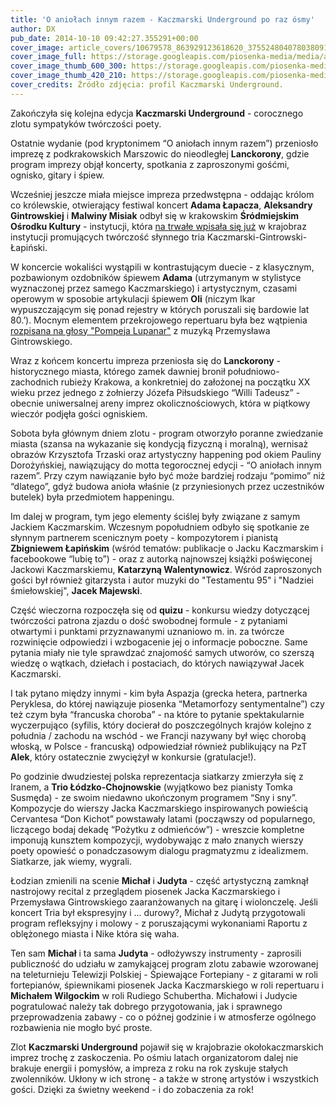 ```yaml
---
title: 'O aniołach innym razem - Kaczmarski Underground po raz ósmy'
author: DX
pub_date: 2014-10-10 09:42:27.355291+00:00
cover_image: article_covers/10679578_863929123618620_375524804078038091_o.jpg
cover_image_full: https://storage.googleapis.com/piosenka-media/media/article_covers/10679578_863929123618620_375524804078038091_o.jpg
cover_image_thumb_600_300: https://storage.googleapis.com/piosenka-media/media/article_covers/10679578_863929123618620_375524804078038091_o.jpg.600x300_q85_crop_upscale.jpg
cover_image_thumb_420_210: https://storage.googleapis.com/piosenka-media/media/article_covers/10679578_863929123618620_375524804078038091_o.jpg.420x210_q85_crop_upscale.jpg
cover_credits: Źródło zdjęcia: profil Kaczmarski Underground.
---
```


Zakończyła się kolejna edycja **Kaczmarski Underground** \- corocznego zlotu sympatyków twórczości poety.

Ostatnie wydanie \(pod kryptonimem “O aniołach innym razem”\) przeniosło imprezę z podkrakowskich Marszowic do nieodległej **Lanckorony**, gdzie program imprezy objął koncerty, spotkania z zaproszonymi gośćmi, ognisko, gitary i śpiew.

Wcześniej jeszcze miała miejsce impreza przedwstępna \- oddając królom co królewskie, otwierający festiwal koncert **Adama Łapacza**, **Aleksandry Gintrowskiej** i **Malwiny Misiak** odbył się w krakowskim **Śródmiejskim Ośrodku Kultury** \- instytucji, która [na trwałe wpisała się już](http://www.piosenkaztekstem.pl/wydarzenia/srodmiejski\-osrodek\-kultury\-krakow/) w krajobraz instytucji promujących twórczość słynnego tria Kaczmarski\-Gintrowski\-Łapiński.

W koncercie wokaliści wystąpili w kontrastującym duecie \- z klasycznym, pozbawionym ozdobników śpiewem **Adama** \(utrzymanym w stylistyce wyznaczonej przez samego Kaczmarskiego\) i artystycznym, czasami operowym w sposobie artykulacji śpiewem **Oli** \(niczym Ikar wypuszczającym się ponad rejestry w których poruszali się bardowie lat 80.’\). Mocnym elementem przekrojowego repertuaru była bez wątpienia [rozpisana na głosy "Pompeja Lupanar"](https://www.youtube.com/watch?v=Nipm9cUM5FE) z muzyką Przemysława Gintrowskiego.

Wraz z końcem koncertu impreza przeniosła się do **Lanckorony** \- historycznego miasta, którego zamek dawniej bronił południowo\-zachodnich rubieży Krakowa, a konkretniej do założonej na początku XX wieku przez jednego z żołnierzy Józefa Piłsudskiego “Willi Tadeusz” \- obecnie uniwersalnej areny imprez okolicznościowych, która w piątkowy wieczór podjęła gości ogniskiem.

Sobota była głównym dniem zlotu \- program otworzyło poranne zwiedzanie miasta \(szansa na wykazanie się kondycją fizyczną i moralną\), wernisaż obrazów Krzysztofa Trzaski oraz artystyczny happening pod okiem Pauliny Dorożyńskiej, nawiązujący do motta tegorocznej edycji \- “O aniołach innym razem”. Przy czym nawiązanie było być może bardziej rodzaju “pomimo” niż “dlatego”, gdyż budowa anioła właśnie \(z przyniesionych przez uczestników butelek\) była przedmiotem happeningu.

Im dalej w program, tym jego elementy ściślej były związane z samym Jackiem Kaczmarskim. Wczesnym popołudniem odbyło się spotkanie ze słynnym partnerem scenicznym poety \- kompozytorem i pianistą **Zbigniewem Łapińskim** \(wśród tematów: publikacje o Jacku Kaczmarskim i facebookowe “lubię to”\) \- oraz z autorką najnowszej książki poświęconej Jackowi Kaczmarskiemu, **Katarzyną Walentynowicz**. Wśród zaproszonych gości był również gitarzysta i autor muzyki do "Testamentu 95" i "Nadziei śmiełowskiej", **Jacek Majewski**.

Część wieczorna rozpoczęła się od **quizu** \- konkursu wiedzy dotyczącej twórczości patrona zjazdu o dość swobodnej formule \- z pytaniami otwartymi i punktami przyznawanymi uznaniowo m. in. za twórcze rozwinięcie odpowiedzi i wzbogacenie jej o informacje poboczne. Same pytania miały nie tyle sprawdzać znajomość samych utworów, co szerszą wiedzę o wątkach, dziełach i postaciach, do których nawiązywał Jacek Kaczmarski.

I tak pytano między innymi \- kim była Aspazja \(grecka hetera, partnerka Peryklesa, do której nawiązuje piosenka “Metamorfozy sentymentalne”\) czy też czym była “francuska choroba” \- na które to pytanie spektakularnie wyczerpująco \(syfilis, który docierał do poszczególnych krajów kolejno z południa / zachodu na wschód \- we Francji nazywany był więc chorobą włoską, w Polsce \- francuską\) odpowiedział również publikujący na PzT **Alek**, który ostatecznie zwyciężył w konkursie \(gratulacje!\). 

Po godzinie dwudziestej polska reprezentacja siatkarzy zmierzyła się z Iranem, a **Trio Łódzko\-Chojnowskie** \(wyjątkowo bez pianisty Tomka Susmęda\) \- ze swoim niedawno ukończonym programem “Sny i sny”. Kompozycje do wierszy Jacka Kaczmarskiego inspirowanych powieścią Cervantesa “Don Kichot” powstawały latami \(począwszy od popularnego, liczącego bodaj dekadę “Pożytku z odmieńców”\) \- wreszcie kompletne imponują kunsztem kompozycji, wydobywając z mało znanych wierszy poety opowieść o ponadczasowym dialogu pragmatyzmu z idealizmem. Siatkarze, jak wiemy, wygrali.

Łodzian zmienili na scenie **Michał** i **Judyta** \- część artystyczną zamknął nastrojowy recital z przeglądem piosenek Jacka Kaczmarskiego i Przemysława Gintrowskiego zaaranżowanych na gitarę i wiolonczelę. Jeśli koncert Tria był ekspresyjny i … durowy?, Michał z Judytą przygotowali program refleksyjny i molowy \- z poruszającymi wykonaniami Raportu z oblężonego miasta i Nike która się waha. 

Ten sam **Michał** i ta sama **Judyta** \- odłożywszy instrumenty \- zaprosili publiczność do udziału w zamykającej program zlotu zabawie wzorowanej na teleturnieju Telewizji Polskiej \- Śpiewające Fortepiany \- z gitarami w roli fortepianów, śpiewnikami piosenek Jacka Kaczmarskiego w roli repertuaru i **Michałem Wilgockim** w roli Rudiego Schubertha. Michałowi i Judycie pogratulować należy tak dobrego przygotowania, jak i sprawnego przeprowadzenia zabawy \- co o późnej godzinie i w atmosferze ogólnego rozbawienia nie mogło być proste.

Zlot **Kaczmarski Underground** pojawił się w krajobrazie okołokaczmarskich imprez trochę z zaskoczenia. Po ośmiu latach organizatorom dalej nie brakuje energii i pomysłów, a impreza z roku na rok zyskuje stałych zwolenników. Ukłony w ich stronę \- a także w stronę artystów i wszystkich gości. Dzięki za świetny weekend \- i do zobaczenia za rok!